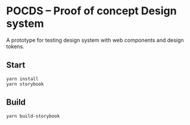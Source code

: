 # POCDS – Proof of concept Design system

A prototype for testing design system with web components and design tokens.

## Start

```
yarn install
yarn storybook
```

## Build

```
yarn build-storybook
```
